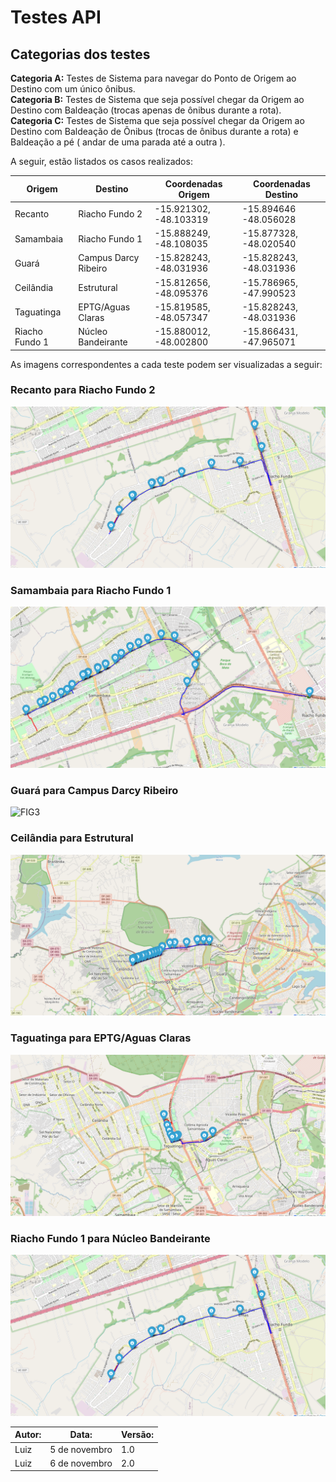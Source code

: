 # Testes API

## Categorias dos testes

**Categoria A:** Testes de Sistema para navegar do Ponto de Origem ao Destino com um único ônibus.  
**Categoria B:**  Testes de Sistema que seja possível chegar da Origem ao Destino com Baldeação (trocas apenas de ônibus durante a rota).  
**Categoria C:**  Testes de Sistema que seja possível chegar da Origem ao Destino com Baldeação de Ônibus (trocas de ônibus durante a rota) e Baldeação a pé ( andar de uma parada até a outra ).  

A seguir, estão listados os casos realizados:

| Origem          | Destino         | Coordenadas Origem        | Coordenadas Destino       | 
|-----------------|-----------------|---------------------------|---------------------------|
| Recanto         | Riacho Fundo 2  |-15.921302, -48.103319     |-15.894646 -48.056028      |
| Samambaia       | Riacho Fundo 1  | -15.888249, -48.108035    | -15.877328, -48.020540    |
| Guará           | Campus Darcy Ribeiro | -15.828243, -48.031936 | -15.828243, -48.031936 |
| Ceilândia       | Estrutural      | -15.812656, -48.095376    | -15.786965, -47.990523    |
| Taguatinga      | EPTG/Aguas Claras | -15.819585, -48.057347 | -15.828243, -48.031936    |
|Riacho Fundo 1| Núcleo Bandeirante| -15.880012, -48.002800 | -15.866431, -47.965071 |  
  
As imagens correspondentes a cada teste podem ser visualizadas a seguir:

### Recanto para Riacho Fundo 2

![FIG1](./assets/Testes-A/recanto-riacho2.png)

### Samambaia para Riacho Fundo 1

![FIG2](./assets/Testes-A/samambaia-riacho.png)

### Guará para Campus Darcy Ribeiro

![FIG3](./assets/Testes-A/)


### Ceilândia para Estrutural

![FIG4](./assets/Testes-A/estrutural-ceilandia.png)

### Taguatinga para EPTG/Aguas Claras

![FIG5](./assets/Testes-A/taguatinga-aguasclaras.png)

### Riacho Fundo 1 para Núcleo Bandeirante

![FIG6](./assets/Testes-A/recanto-riacho2.png)


| Autor:         | Data:           | Versão:         |
|----------------|-----------------|-----------------|
| Luiz | 5 de novembro | 1.0  |
| Luiz | 6 de novembro | 2.0  |
